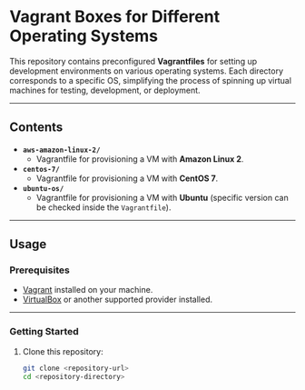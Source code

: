 # **Vagrant Boxes for Different Operating Systems**

This repository contains preconfigured **Vagrantfiles** for setting up development environments on various operating systems. Each directory corresponds to a specific OS, simplifying the process of spinning up virtual machines for testing, development, or deployment.

---

## **Contents**

- **`aws-amazon-linux-2/`**
  - Vagrantfile for provisioning a VM with **Amazon Linux 2**.
- **`centos-7/`**
  - Vagrantfile for provisioning a VM with **CentOS 7**.
- **`ubuntu-os/`**
  - Vagrantfile for provisioning a VM with **Ubuntu** (specific version can be checked inside the `Vagrantfile`).

---

## **Usage**

### **Prerequisites**
- [Vagrant](https://www.vagrantup.com/) installed on your machine.
- [VirtualBox](https://www.virtualbox.org/) or another supported provider installed.

---

### **Getting Started**

1. Clone this repository:
   ```bash
   git clone <repository-url>
   cd <repository-directory>

